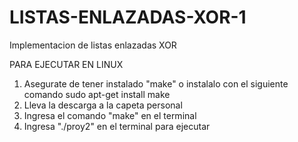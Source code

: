 # LISTAS-ENLAZADAS-XOR-1
Implementacion de listas enlazadas XOR 

PARA EJECUTAR EN LINUX

1. Asegurate de tener instalado "make" o instalalo con el siguiente comando
      sudo apt-get install make
2. Lleva la descarga a la capeta personal
3. Ingresa el comando "make" en el terminal
4. Ingresa "./proy2" en el terminal para ejecutar

